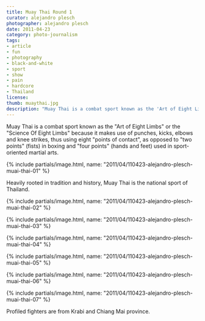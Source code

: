 ```yaml
---
title: Muay Thai Round 1
curator: alejandro plesch
photographer: alejandro plesch
date: 2011-04-23
category: photo-journalism
tags:
- article
- fun
- photography
- black-and-white
- sport
- show
- pain
- hardcore
- Thailand
license:
thumb: muaythai.jpg
description: "Muay Thai is a combat sport known as the 'Art of Eight Limbs' or the 'Science Of Eight Limbs' because it makes use of punches, kicks, elbows and knee strikes, thus using eight points of contact, as opposed to two points, fists, in boxing and four points, hands and feet, used in sport-oriented martial arts."
---
```


Muay Thai is a combat sport known as the "Art of Eight Limbs" or the "Science Of Eight Limbs" because it makes use of punches, kicks, elbows and knee strikes, thus using eight "points of contact", as opposed to "two points" (fists) in boxing and "four points" (hands and feet) used in sport-oriented martial arts.

{% include partials/image.html, name: "2011/04/110423-alejandro-plesch-muai-thai-01" %}

Heavily rooted in tradition and history, Muay Thai is the national sport of Thailand.   

{% include partials/image.html, name: "2011/04/110423-alejandro-plesch-muai-thai-02" %}


{% include partials/image.html, name: "2011/04/110423-alejandro-plesch-muai-thai-03" %}


{% include partials/image.html, name: "2011/04/110423-alejandro-plesch-muai-thai-04" %}


{% include partials/image.html, name: "2011/04/110423-alejandro-plesch-muai-thai-05" %}


{% include partials/image.html, name: "2011/04/110423-alejandro-plesch-muai-thai-06" %}


{% include partials/image.html, name: "2011/04/110423-alejandro-plesch-muai-thai-07" %}

Profiled fighters are from Krabi and Chiang Mai province.
